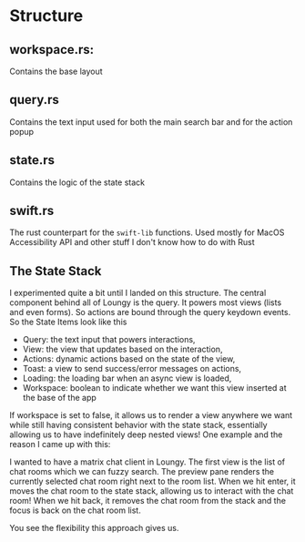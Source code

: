 # Structure

## workspace.rs:

Contains the base layout

## query.rs

Contains the text input used for both the main search bar and for the action popup

## state.rs

Contains the logic of the state stack

## swift.rs

The rust counterpart for the `swift-lib` functions. Used mostly for MacOS Accessibility API and other stuff I don't know how to do with Rust

## The State Stack

I experimented quite a bit until I landed on this structure. The central component behind all of Loungy is the query. It powers most views (lists and even forms). So actions are bound through the query keydown events. So the State Items look like this

- Query: the text input that powers interactions,
- View: the view that updates based on the interaction,
- Actions: dynamic actions based on the state of the view,
- Toast: a view to send success/error messages on actions,
- Loading: the loading bar when an async view is loaded,
- Workspace: boolean to indicate whether we want this view inserted at the base of the app

If workspace is set to false, it allows us to render a view anywhere we want while still having consistent behavior with the state stack, essentially allowing us to have indefinitely deep nested views! One example and the reason I came up with this:

I wanted to have a matrix chat client in Loungy. The first view is the list of chat rooms which we can fuzzy search. The preview pane renders the currently selected chat room right next to the room list. When we hit enter, it moves the chat room to the state stack, allowing us to interact with the chat room! When we hit back, it removes the chat room from the stack and the focus is back on the chat room list.

You see the flexibility this approach gives us.
